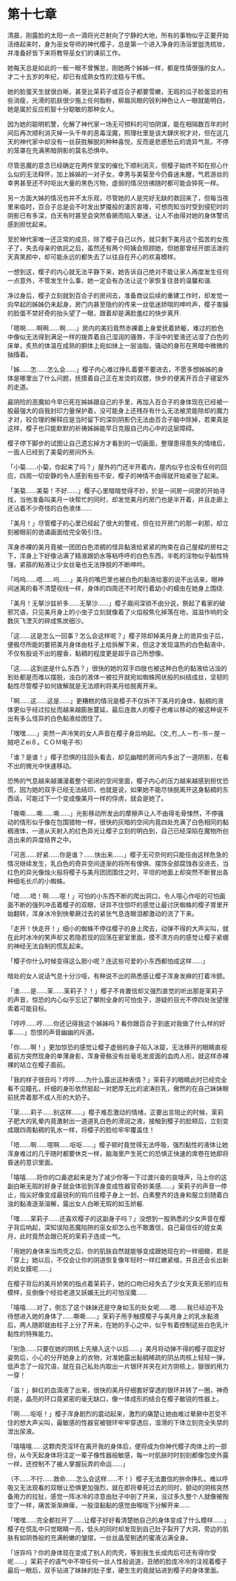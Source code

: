 # 第十七章

清晨，刚露脸的太阳一点一滴将光芒射向了宁静的大地，所有的事物似乎正要开始活络起来时，身为巫女导师的神代樱子，总是第一个进入净身的汤浴里盥洗梳妆，并准备好皆下来将教导巫女们的课前工作。

她每天总是如此的一板一眼不曾懈怠，刚她两个姊姊一样，都是性情很强的女人，才二十五岁的年纪，却已有成熟女性的沈稳与干练。

她的脸蛋天生就很白晰，甚至比茉莉子或百合子都要雪嫩，无瑕的瓜子脸蛋显的有些消瘦，光滑的肌肤很少施上任何脂粉，柳眉凤眼的锐利神色让人一眼就能明白，她是属於反应机智十分聪敏的那种女人。

因为她的聪明机警，化解了神代家一场无可预料的可怕阴谋，能在相隔数百年的时间后再次顺利消灭掉一头千年的恶毒淫魔，照理社里是该大肆庆祝才对，但在这几天的神代家中却没有一丝获胜解脱的种种喜悦，反而是悲慼愁云的诡异气氛，不停的笼罩在充满黑暗阴影的莫名恐惧中。

尽管恶魔的意念已经确定在两件至宝的催化下顺利消灭，但樱子始终不知在担心什么似的无法释怀，加上姊姊的一对子女，幸男与美菊至今仍昏迷未醒，气若游丝的幸男甚至还不时呕出大量的黑色污物，虚弱的情况彷彿随时都可能会猝死一样。

另一方面大姊的情况也并不太乐观，尽管她的人是完好无缺的救回来了，但每当夜里来临时，百合子总是会不时发出梦魇般的淒厉哀嚎，可想而知当时受到侵犯时的阴影已有多深，白天有时甚至会突然昏厥而陷入晕迷，让人不由得对她的身体警讯感到担忧起来。

至於神代家唯一还正常的成员，除了樱子自己以外，就只剩下美月这个孤苦的女孩子了，失去母亲的依託之后，虽然还有两个阿姨会照顾她，但她那曾经开朗活泼的天真笑颜中，却可能永远的都失去了以往自在开心的欢喜模样。

一想到这，樱子的内心就无法平静下来，她告诉自己绝对不能让家人再度发生任何一点意外，不管发生什么事，她一定会有办法让这个家恢复往昔的温馨和谐.

净过身后，樱子立刻就到百合子的房间去，准备商议后续的重建工作时，却发觉一向早起的姊姊仍未起身，房门内甚至隐约的传来一丝低迷娇喘的呻吟声，樱子害臊的脸蛋不禁好奇的抬头望了一眼，跟着却是满脸羞红的快步离开.

「嗯啊……啊啊……啊……」房内的美妇竟然赤裸着上身爱抚着娇躯，难过的脸色中像似无法得到满足一样的拨弄着自己湿润的骚唇，手淫中的爱液还沾湿了白色的床单，炙热的体温在成熟的胴体上宛如抹上一层油脂，骚动的身形在黑暗中微微的抽搐着。

「姊……怎……怎么会……」樱子内心难过挣扎着要不要进去，不愿多想姊姊的身体是哪里出了什么问题，抚摸着自己正在发烫的双腮，快步的便离开百合子寝室外的走道。

最阴险的恶魔如今早已死在姊姊跟自己的手里，再加入百合子的身体现在已经被一股最强大的自我封印力量保护着，没可能身上还残存有什么无法被灵能除却的魔力才对，较合理的解释应是当时留下的深刻阴影仍无法由百合子脑中除掉，若果真是这样，樱子也只能默默的祈祷姊姊能早日克服自己内心中的这层障碍。

樱子停下脚步的试图让自己遗忘掉方才看到的一切画面，整理患得患失的情绪后，一面人已经到了美菊的房间外头.

「小菊……小菊，你起来了吗？」屋外的门还半开着内，屋内似乎也没有任何的回应，四周一切安静的令人感到有些不安，樱子的神情不由得就开始紧张了起来。

「美菊……美菊！不好……」樱子心里暗暗觉得不妙，於是一间房一间房的开始寻找，当他准备叫美月一块帮忙的同时，却发觉美月的房门也是半开着，并且走廊上还沾着不少奇怪的白色液体……

「美月！」尽管樱子的心里已经起了很大的警戒，但在拉开房门的那一刹那，却立刻被眼前的诡谲画面给完全吸引住。

浑身赤裸的美月竟被一团团白色浓稠的怪异黏液给紧紧的拘束在自己屋樑的房柱之下，浑身上下好像沾满了精液跟奶水等粘呼呼的白色东西，半乾的淫物似乎黏性特强，紧箍的粘液让少女丝毫也无法挣脱的不断呻吟。

「呜呜……唔……呜……」美月的嘴巴里也被白色的黏液给塞的说不出话来，眼神间迷离的看不清楚视线一样，身体的四周还不时爬行着幼小的蠕虫在她身上围绕.

「美月！无拏沙兹祈多……无拏沙……」樱子眉间深锁不由分说，祭起了看家的破邪咒语，只见美月身上的小虫子立刻就像着了火焰般焦化掉落在地，滋滋作响的全数灰飞湮灭的碎成焦炭细沙。

「这……这是怎么一回事？怎么会这样呢？」樱子除却掉美月身上的诡异虫子后，便极尽所能的要把美月身体由柱子上给拆解下来，但这才发现温热的白色黏液中，不仅有股说不出的腥香，黏稠的程度更是超乎自己所想像。

「这……这到底是什么东西？」很快的她的双手四肢也被这种白色的黏液给沾浊的到处都是而难以摆脱，浊白的液体一被拉开就宛如蜘蛛网状般的纠结成丝，坚韧的黏性尽管樱子如何拨解就是无法顺利将美月给脱离开来。

「啊……这……这是……」更糟糕的情况是樱子不仅拆不下美月的身体，黏稠的液体更似乎经过拉扯而越来越膨胀蔓延，最后连救人的樱子也难以移动的被这种说不出有多么怪异的白色黏液给困住了。

「嘿嘿……」突然一声冷笑的女人声音在樱子身后响起。（文\_冇\_人－冇-书－屋－贼吧Ｚei８。ＣＯＭ电子书）

「谁？是谁！」樱子恐惧的往回头看去，却见幽暗的房间内多出了一道阴影，在看不出的微光中快速移动。

恐怖的气息越来越瀰漫着整个密闭的空间里面，樱子内心的压力越来越感到担忧恐慌，因为她的双手已经无法结印，也就是说，如果她不能尽快脱离开这身黏稠的东西话，可能过下一个变成像美月一样的俘虏，就会是她了。

「嘶嘶……嘶……嘶……」光影移动所发出的摩擦声让人不由得毛骨悚然，不停骚动的情形似乎像在包围猎物一样，很快的灰暗的空间内竟四处充满了白色相同的黏稠液体，一道从天射入的红色异光让樱子立刻的明白到，自己已经深陷在魔物所创造出来的异度结界之中。

「可恶……好紧……你是谁？……快出来……」樱子无可奈何的只能任由这样危急的情况继续发生，乳白色的奇异空间逐渐的将所有傢俱、摆饰全部腐蚀吞没进去，当红色的异光像烛火般将樱子与美月团团围住之时，平坦的地面上却突然不断冒出各种细毛长爪的小蜘蛛。

「唔……唔！啊……噁！」可怕的小东西不断的爬出洞口，令人噁心作呕的可怕画面不断的强列冲击着樱子的双眼，讶异不住惊吓的感觉让最讨厌蜘蛛的樱子胃里开始翻转，浑身冰冷到快晕厥过去的紧张气息连眼泪都激动的流了下来。

「走开！快走开！」细小的蜘蛛不停往樱子的身上爬去，动弹不得的大声尖叫，就在此时冰冷的笑声却又若隐若现的回荡在密室里面，摸不清方向的感觉让樱子紧绷的神经无法自制的慌乱起来。

「樱子你什么时候变得这么胆小呢？连这些可爱的小东西都怕成这样……」

暗处的女人说话气息十分沙哑，有种说不出的熟悉感让樱子浑身发麻的打着冷颤。

「谁……是……茉……茉莉子？！」樱子不肯置信却又强烈直觉的听出那是茉莉子的声音，惊恐的内心似乎忘记了攀附全身的可怕虫子，游疑的目光不停四处张望搜索着可能目标。

「哼哼……哼……你还记得我这个姊姊吗？看你跟百合子到底对我做了什么样的好事……」怨恨的声音幽幽的斥道。

「你……啊！」更加惊恐的感觉让樱子虚弱的身子陷入冰窟，无法移开的眼睛直视着前方突然现身的单薄身影，浑身骨骼没有丝毫毛发皮面的血肉人形，就这样赤裸裸的站立在樱子面前。

「我的样子很丑吗？哼哼……为什么露出这种表情？」茉莉子的眼睛此时已经完全看不见瞳孔，纤细的身形依然挺起一对肥厚无比的波涛巨乳，傲然的在自己妹妹眼前抚弄着那不成人形的大奶子。

「茉……莉子……别这样……」樱子难忍激动的情绪，正要出言阻止的时候，茉莉子肥大的乳晕内竟激射出一道道乳白色的滑润之液，接触到樱子的脸颊后，立刻变成跟四周黏稠的乳水一样，将樱子的脸给牢牢覆盖住！

「唔……啊……噁啊……呕呕……」樱子顿时竟觉得无法呼吸，强烈黏性的液体让她浑身难过的几乎随时都要休克一样，脑海里产生死亡的恐惧正快速的席卷在她即将昏迷的意识里面。

「嘻嘻……将你的口鼻遮起来是为了减少你等一下过渡兴奋的哀嚎声，马上你的这副白晰无瑕的好身子就会体验到浑身变成性器官奇妙美感……」茉莉子的声音一停止，指尖好像变成最锐利的钩爪往樱子身上一划，白素整齐的连身和服立刻随着白浊的黏液逐渐溶解，露出女人白晰无瑕的如玉娇躯.

「嘿……茉莉子……还喜欢樱子的这副身子吗？」没想到一股熟悉的少女声音在樱子背后响起，深知误陷恶魔陷阱的巫女却怎么也不敢置信，自己最信任的姪女美月，此时竟然会跟已死的茉莉子连成一气。

「用她的身体来当肉壳之后，你的肌肤自然就能够变成跟她现在的一样细緻，若是「穿上」她以后，不仅会让你的阴道恢复像年轻时一样红嫩紧缩，并且还会长出新的处女膜呢……」

在樱子背后的美月娇笑的指点着茉莉子，她的口吻已经失去了少女天真无邪的应有模样，反倒像个经验老道又妖媚无比的可怕淫魔……

「嘻嘻……对了，倒忘了这个妹妹还是守身如玉的处女呢……嗯……我已经迫不及待想进入她的身体了……嘶嘶……」茉莉子用手触摸樱子与美月身上的乳水黏液后，两人随即就由柱子上分了开来，在她的手心之中，似乎有着控制这些白色乳汁黏性的特殊能力。

「别急……只要在她的阴核上先殖入这个以后……」美月将动弹不得的樱子固定好姿势后，小心的分开她身上的衣物，对准她露出黏稠稀疏的阴丛肉核上轻轻一弹，低声念了一段咒语，就在自己私处内取出一片银环并夹在对方阴核上，狠很的用力一穿！

「滋！」鲜红的血滴液了出来，很快的美月仔细套好穿透的银环并转了一圈，神奇的是，晶亮的环口竟紧密的毫无缺口，像一体成形的结合在樱子敏锐的性器上。

「啊……呕呕！」樱子浑身剧烈的震动起来，激烈的痛楚让她由难过晕厥中忍受不住的想大声尖叫，最敏感的性器官被银环牢牢穿透后，湿滑的下体立刻完全失禁的泄出尿液。

「嘻嘻嘻……这颗肉壳淫环在离开我的身体后，便将成为你神代樱子肉体上的一部份，从今天起身体将注定一辈子像性器般敏感，每一吋肌肤时时刻刻都像包皮外露一样，还控制不了被人掌握玩弄的命运……」

（不……不行……救命……怎么会这样……不！）樱子无法置信的拚命挣扎，难以呼吸又无法观看的双眼让恐惧更加强烈，就在即将晕死过去的同时，颤动的阴核突然备用力的拉扯，感觉一阵冰冷的凉意由肚子中剖了开来，没过多久整个人就像被掏空了一样，痛苦渐渐麻痺，一股湿黏黏的感觉由喉咙下分解开来……

「嘿嘿……完全都拉开了……让樱子好好看清楚她自己的身体变成了什么模样……」樱子在慌乱中只觉眼睛一亮，低头的同时却发现到自己肚子裂开了大洞，旁边的肌肤有如阴唇般的充满粉嫩的皱摺，一丝丝晶莹剔透的蜜液沾满全身。

「讶异吗？你的身体现在变成了别人的肉壳，等到我生长成肉后可还有得你受呢……」茉莉子的语气中不带任何一丝人性般说道，丑陋的脸庞冷冷的注视着樱子最后一眼后，双手钻进了妹妹的肚子里，硬生生的竟就钻进到樱子的身体里面。
